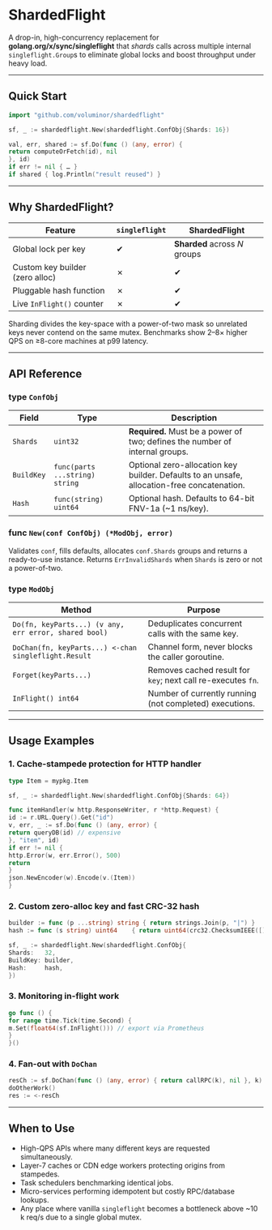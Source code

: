 # ShardedFlight

A drop-in, high-concurrency replacement for **golang.org/x/sync/singleflight** that
*shards* calls across multiple internal `singleflight.Group`s to eliminate global
locks and boost throughput under heavy load.

---

## Quick Start

```go
import "github.com/voluminor/shardedflight"

sf, _ := shardedflight.New(shardedflight.ConfObj{Shards: 16})

val, err, shared := sf.Do(func () (any, error) {
return computeOrFetch(id), nil
}, id)
if err != nil { … }
if shared { log.Println("result reused") }
````

---

## Why ShardedFlight?

| Feature                         | `singleflight` | **ShardedFlight**             |
|---------------------------------|----------------|-------------------------------|
| Global lock per key             | ✔︎             | **Sharded** across *N* groups |
| Custom key builder (zero alloc) | ✗              | ✔︎                            |
| Pluggable hash function         | ✗              | ✔︎                            |
| Live `InFlight()` counter       | ✗              | ✔︎                            |

Sharding divides the key-space with a power-of-two mask so unrelated keys
never contend on the same mutex. Benchmarks show 2–8× higher QPS on
≥8-core machines at p99 latency.

---

## API Reference

### type `ConfObj`

| Field      | Type                           | Description                                                                                 |
|------------|--------------------------------|---------------------------------------------------------------------------------------------|
| `Shards`   | `uint32`                       | **Required.** Must be a power of two; defines the number of internal groups.                |
| `BuildKey` | `func(parts ...string) string` | Optional zero-allocation key builder. Defaults to an unsafe, allocation-free concatenation. |
| `Hash`     | `func(string) uint64`          | Optional hash. Defaults to 64-bit FNV-1a (\~1 ns/key).                                      |

### func `New(conf ConfObj) (*ModObj, error)`

Validates `conf`, fills defaults, allocates `conf.Shards` groups and returns a
ready-to-use instance. Returns `ErrInvalidShards` when `Shards` is zero or not
a power-of-two.

### type `ModObj`

| Method                                                | Purpose                                                      |
|-------------------------------------------------------|--------------------------------------------------------------|
| `Do(fn, keyParts...) (v any, err error, shared bool)` | Deduplicates concurrent calls with the same key.             |
| `DoChan(fn, keyParts...) <-chan singleflight.Result`  | Channel form, never blocks the caller goroutine.             |
| `Forget(keyParts...)`                                 | Removes cached result for `key`; next call re-executes `fn`. |
| `InFlight() int64`                                    | Number of currently running (not completed) executions.      |

---

## Usage Examples

### 1. Cache-stampede protection for HTTP handler

```go
type Item = mypkg.Item

sf, _ := shardedflight.New(shardedflight.ConfObj{Shards: 64})

func itemHandler(w http.ResponseWriter, r *http.Request) {
id := r.URL.Query().Get("id")
v, err, _ := sf.Do(func () (any, error) {
return queryDB(id) // expensive
}, "item", id)
if err != nil {
http.Error(w, err.Error(), 500)
return
}
json.NewEncoder(w).Encode(v.(Item))
}
```

### 2. Custom zero-alloc key and fast CRC-32 hash

```go
builder := func (p ...string) string { return strings.Join(p, "|") }
hash := func (s string) uint64    { return uint64(crc32.ChecksumIEEE([]byte(s))) }

sf, _ := shardedflight.New(shardedflight.ConfObj{
Shards:   32,
BuildKey: builder,
Hash:     hash,
})
```

### 3. Monitoring in-flight work

```go
go func () {
for range time.Tick(time.Second) {
m.Set(float64(sf.InFlight())) // export via Prometheus
}
}()
```

### 4. Fan-out with `DoChan`

```go
resCh := sf.DoChan(func () (any, error) { return callRPC(k), nil }, k)
doOtherWork()
res := <-resCh
```

---

## When to Use

* High-QPS APIs where many different keys are requested simultaneously.
* Layer-7 caches or CDN edge workers protecting origins from stampedes.
* Task schedulers benchmarking identical jobs.
* Micro-services performing idempotent but costly RPC/database lookups.
* Any place where vanilla `singleflight` becomes a bottleneck above
  \~10 k req/s due to a single global mutex.
